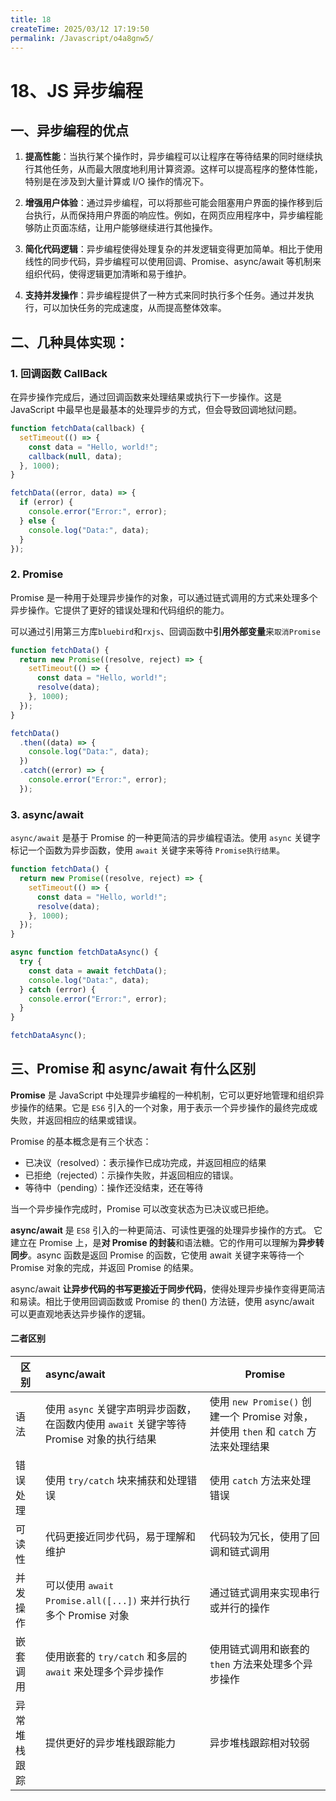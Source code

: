```yaml
---
title: 18
createTime: 2025/03/12 17:19:50
permalink: /Javascript/o4a8gnw5/
---
```

# 18、JS 异步编程

## 一、异步编程的优点

1. **提高性能**：当执行某个操作时，异步编程可以让程序在等待结果的同时继续执行其他任务，从而最大限度地利用计算资源。这样可以提高程序的整体性能，特别是在涉及到大量计算或 I/O 操作的情况下。

2. **增强用户体验**：通过异步编程，可以将那些可能会阻塞用户界面的操作移到后台执行，从而保持用户界面的响应性。例如，在网页应用程序中，异步编程能够防止页面冻结，让用户能够继续进行其他操作。

3. **简化代码逻辑**：异步编程使得处理复杂的并发逻辑变得更加简单。相比于使用线性的同步代码，异步编程可以使用回调、Promise、async/await 等机制来组织代码，使得逻辑更加清晰和易于维护。

4. **支持并发操作**：异步编程提供了一种方式来同时执行多个任务。通过并发执行，可以加快任务的完成速度，从而提高整体效率。

## 二、几种具体实现：

### 1. 回调函数 CallBack

在异步操作完成后，通过回调函数来处理结果或执行下一步操作。这是 JavaScript 中最早也是最基本的处理异步的方式，但会导致回调地狱问题。

```javascript
function fetchData(callback) {
  setTimeout(() => {
    const data = "Hello, world!";
    callback(null, data);
  }, 1000);
}

fetchData((error, data) => {
  if (error) {
    console.error("Error:", error);
  } else {
    console.log("Data:", data);
  }
});
```

### 2. Promise

Promise 是一种用于处理异步操作的对象，可以通过链式调用的方式来处理多个异步操作。它提供了更好的错误处理和代码组织的能力。

可以通过引用第三方库`bluebird`和`rxjs`、回调函数中**引用外部变量**来`取消Promise`

```javascript
function fetchData() {
  return new Promise((resolve, reject) => {
    setTimeout(() => {
      const data = "Hello, world!";
      resolve(data);
    }, 1000);
  });
}

fetchData()
  .then((data) => {
    console.log("Data:", data);
  })
  .catch((error) => {
    console.error("Error:", error);
  });
```

### 3. async/await

`async/await` 是基于 Promise 的一种更简洁的异步编程语法。使用 `async` 关键字标记一个函数为异步函数，使用 `await` 关键字来等待 `Promise执行结果`。

```javascript
function fetchData() {
  return new Promise((resolve, reject) => {
    setTimeout(() => {
      const data = "Hello, world!";
      resolve(data);
    }, 1000);
  });
}

async function fetchDataAsync() {
  try {
    const data = await fetchData();
    console.log("Data:", data);
  } catch (error) {
    console.error("Error:", error);
  }
}

fetchDataAsync();
```

## 三、Promise 和 async/await 有什么区别

**Promise** 是 JavaScript 中处理异步编程的一种机制，它可以更好地管理和组织异步操作的结果。它是 `ES6` 引入的一个对象，用于表示一个异步操作的最终完成或失败，并返回相应的结果或错误。

Promise 的基本概念是有三个状态：

- 已决议（resolved）：表示操作已成功完成，并返回相应的结果
- 已拒绝（rejected）：示操作失败，并返回相应的错误。
- 等待中（pending）：操作还没结束，还在等待

当一个异步操作完成时，Promise 可以改变状态为已决议或已拒绝。

**async/await** 是 `ES8` 引入的一种更简洁、可读性更强的处理异步操作的方式。 它建立在 Promise 上，是**对 Promise 的封装**和语法糖。它的作用可以理解为**异步转同步**。async 函数是返回 Promise 的函数，它使用 await 关键字来等待一个 Promise 对象的完成，并返回 Promise 的结果。

async/await **让异步代码的书写更接近于同步代码**，使得处理异步操作变得更简洁和易读。相比于使用回调函数或 Promise 的 then() 方法链，使用 async/await 可以更直观地表达异步操作的逻辑。

#### 二者区别

| 区别         | async/await                                                                             | Promise                                                                             |
| ------------ | :-------------------------------------------------------------------------------------- | ----------------------------------------------------------------------------------- |
| 语法         | 使用 `async` 关键字声明异步函数，在函数内使用 `await` 关键字等待 Promise 对象的执行结果 | 使用 `new Promise()` 创建一个 Promise 对象，并使用 `then` 和 `catch` 方法来处理结果 |
| 错误处理     | 使用 `try/catch` 块来捕获和处理错误                                                     | 使用 `catch` 方法来处理错误                                                         |
| 可读性       | 代码更接近同步代码，易于理解和维护                                                      | 代码较为冗长，使用了回调和链式调用                                                  |
| 并发操作     | 可以使用 `await Promise.all([...])` 来并行执行多个 Promise 对象                         | 通过链式调用来实现串行或并行的操作                                                  |
| 嵌套调用     | 使用嵌套的 `try/catch` 和多层的 `await` 来处理多个异步操作                              | 使用链式调用和嵌套的 `then` 方法来处理多个异步操作                                  |
| 异常堆栈跟踪 | 提供更好的异步堆栈跟踪能力                                                              | 异步堆栈跟踪相对较弱                                                                |
